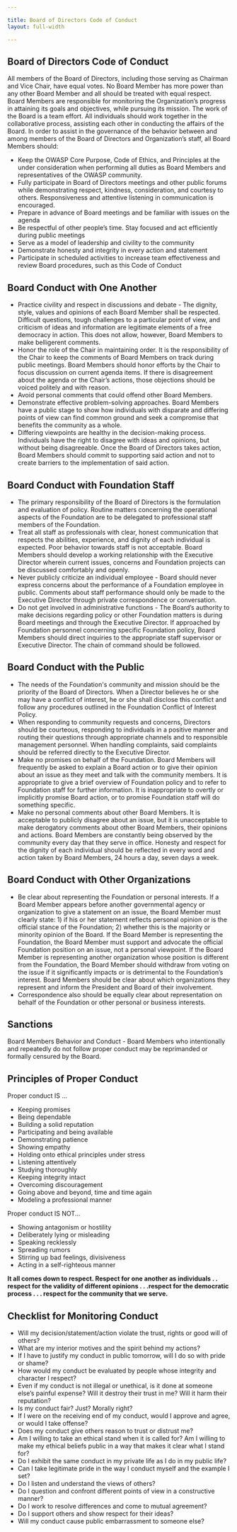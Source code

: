 ```yaml
---

title: Board of Directors Code of Conduct
layout: full-width

---
```


## Board of Directors Code of Conduct

All members of the Board of Directors, including those serving as Chairman and Vice Chair, have equal votes. No Board Member has more power than any other Board Member and all should be treated with equal respect. Board Members are responsible for monitoring the Organization’s progress in attaining its goals and objectives, while pursuing its mission. The work of the Board is a team effort. All individuals should work together in the collaborative process, assisting each other in conducting the affairs of the Board. In order to assist in the governance of the behavior between and among members of the Board of Directors and Organization’s staff, all Board Members should:

- Keep the OWASP Core Purpose, Code of Ethics, and Principles at the under consideration when performing all duties as Board Members and representatives of the OWASP community.
- Fully participate in Board of Directors meetings and other public forums while demonstrating respect, kindness, consideration, and courtesy to others. Responsiveness and attentive listening in communication is encouraged.
- Prepare in advance of Board meetings and be familiar with issues on the agenda
- Be respectful of other people’s time. Stay focused and act efficiently during public meetings
- Serve as a model of leadership and civility to the community
- Demonstrate honesty and integrity in every action and statement
- Participate in scheduled activities to increase team effectiveness and review Board procedures, such as this Code of Conduct

## Board Conduct with One Another
- Practice civility and respect in discussions and debate - The dignity, style, values and opinions of each Board Member shall be respected. Difficult questions, tough challenges to a particular point of view, and criticism of ideas and information are legitimate elements of a free democracy in action. This does not allow, however, Board Members to make belligerent comments. 
- Honor the role of the Chair in maintaining order. It is the responsibility of the Chair to keep the comments of Board Members on track during public meetings. Board Members should honor efforts by the Chair to focus discussion on current agenda items. If there is disagreement about the agenda or the Chair’s actions, those objections should be voiced politely and with reason.
- Avoid personal comments that could offend other Board Members.
- Demonstrate effective problem-solving approaches. Board Members have a public stage to show how individuals with disparate and differing points of view can find common ground and seek a compromise that benefits the community as a whole.
- Differing viewpoints are healthy in the decision-making process. Individuals have the right to disagree with ideas and opinions, but without being disagreeable. Once the Board of Directors takes action, Board Members should commit to supporting said action and not to create barriers to the implementation of said action.

## Board Conduct with Foundation Staff
- The primary responsibility of the Board of Directors is the formulation and evaluation of policy. Routine matters concerning the operational aspects of the Foundation are to be delegated to professional staff members of the Foundation.
- Treat all staff as professionals with clear, honest communication that respects the abilities, experience, and dignity of each individual is expected. Poor behavior towards staff is not acceptable. Board Members should develop a working relationship with the Executive Director wherein current issues, concerns and Foundation projects can be discussed comfortably and openly.
- Never publicly criticize an individual employee - Board should never express concerns about the performance of a Foundation employee in public. Comments about staff performance should only be made to the Executive Director through private correspondence or conversation.
- Do not get involved in administrative functions - The Board’s authority to make decisions regarding policy or other Foundation matters is during Board meetings and through the Executive Director. If approached by Foundation personnel concerning specific Foundation policy, Board Members should direct inquiries to the appropriate staff supervisor or Executive Director. The chain of command should be followed.

## Board Conduct with the Public
- The needs of the Foundation's community and mission should be the priority of the Board of Directors. When a Director believes he or she may have a conflict of interest, he or she shall  disclose this conflict and follow any procedures outlined in the Foundation Conflict of Interest Policy.
- When responding to community requests and concerns, Directors should be courteous, responding to individuals in a positive manner and routing their questions through appropriate channels and to responsible management personnel. When handling complaints, said complaints should be referred directly to the Executive Director.
- Make no promises on behalf of the Foundation. Board Members will frequently be asked to explain a Board action or to give their opinion about an issue as they meet and talk with the community members. It is appropriate to give a brief overview of Foundation policy and to refer to Foundation staff for further information. It is inappropriate to overtly or implicitly promise Board action, or to promise Foundation staff will do something specific.
- Make no personal comments about other Board Members. It is acceptable to publicly disagree about an issue, but it is unacceptable to make derogatory comments about other Board Members, their opinions and actions. Board Members are constantly being observed by the community every day that they serve in office. Honesty and respect for the dignity of each individual should be reflected in every word and action taken by Board Members, 24 hours a day, seven days a week.

## Board Conduct with Other Organizations
- Be clear about representing the Foundation or personal interests. If a Board Member appears before another governmental agency or organization to give a statement on an issue, the Board Member must clearly state: 1) if his or her statement reflects personal opinion or is the official stance of the Foundation; 2) whether this is the majority or minority opinion of the Board. If the Board Member is representing the Foundation, the Board Member must support and advocate the official Foundation position on an issue, not a personal viewpoint. If the Board Member is representing another organization whose position is different from the Foundation, the Board Member should withdraw from voting on the issue if it significantly impacts or is detrimental to the Foundation’s interest. Board Members should be clear about which organizations they represent and inform the President and Board of their involvement.
- Correspondence also should be equally clear about representation on behalf of the  Foundation or other personal or business interests.

## Sanctions
Board Members Behavior and Conduct - Board Members who intentionally and repeatedly do not follow proper conduct may be reprimanded or formally censured by the Board.

## Principles of Proper Conduct
Proper conduct IS …
- Keeping promises
- Being dependable
- Building a solid reputation
- Participating and being available
- Demonstrating patience
- Showing empathy
- Holding onto ethical principles under stress
- Listening attentively
- Studying thoroughly
- Keeping integrity intact
- Overcoming discouragement
- Going above and beyond, time and time again
- Modeling a professional manner

Proper conduct IS NOT...
- Showing antagonism or hostility
- Deliberately lying or misleading
- Speaking recklessly
- Spreading rumors
- Stirring up bad feelings, divisiveness
- Acting in a self-righteous manner

**It all comes down to respect. Respect for one another as individuals . . respect for the validity of different opinions . . .respect for the democratic process . . . respect for the community that we serve.**

## Checklist for Monitoring Conduct
- Will my decision/statement/action violate the trust, rights or good will of others?
- What are my interior motives and the spirit behind my actions?
- If I have to justify my conduct in public tomorrow, will I do so with pride or shame?
- How would my conduct be evaluated by people whose integrity and character I respect?
- Even if my conduct is not illegal or unethical, is it done at someone else’s painful expense? Will it destroy their trust in me? Will it harm their reputation?
- Is my conduct fair? Just? Morally right?
- If I were on the receiving end of my conduct, would I approve and agree, or would I take offense?
- Does my conduct give others reason to trust or distrust me?
- Am I willing to take an ethical stand when it is called for? Am I willing to make my ethical beliefs public in a way that makes it clear what I stand for?
- Do I exhibit the same conduct in my private life as I do in my public life?
- Can I take legitimate pride in the way I conduct myself and the example I set?
- Do I listen and understand the views of others?
- Do I question and confront different points of view in a constructive manner?
- Do I work to resolve differences and come to mutual agreement?
- Do I support others and show respect for their ideas?
- Will my conduct cause public embarrassment to someone else?


